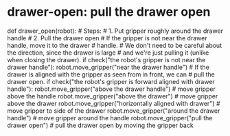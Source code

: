 # drawer-open: pull the drawer open
def drawer_open(robot):
    # Steps:
    #  1. Put gripper roughly around the drawer handle
    #  2. Pull the drawer open
    # If the gripper is not near the drawer handle, move it to the drawer
    # handle.
    # We don't need to be careful about the direction, since the drawer is large
    # and we're just pulling it (unlike when closing the drawer).
    if check("the robot's gripper is not near the drawer handle"):
        robot.move_gripper("near the drawer handle")
    # If the drawer is aligned with the gripper as seen from in front, we can
    # pull the drawer open.
    if check("the robot's gripper is forward aligned with drawer handle"):
        robot.move_gripper("above the drawer handle")  # move gripper above the handle
        robot.move_gripper("above the drawer")  # move gripper above the drawer
        robot.move_gripper("horizontally aligned with drawer")  # move gripper to side of the drawer
        robot.move_gripper("around the drawer handle")  # move gripper around the handle
        robot.move_gripper("pull the drawer open")  # pull the drawer open by moving the gripper back